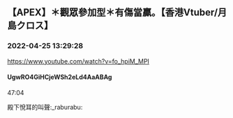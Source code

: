 ## 【APEX】＊觀眾參加型＊有傷當贏。【香港Vtuber/月島クロス】
### 2022-04-25 13:29:28
https://www.youtube.com/watch?v=fo_hpiM_MPI
#### UgwRO4GiHCjeWSh2eLd4AaABAg
47:04

殿下悅耳的叫聲:_raburabu:

